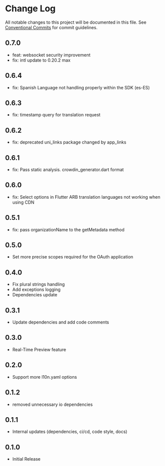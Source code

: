 # Change Log

All notable changes to this project will be documented in this file.
See [Conventional Commits](https://conventionalcommits.org) for commit guidelines.

## 0.7.0

* feat: websocket security improvement
* fix: intl update to 0.20.2 max

## 0.6.4

* fix: Spanish Language not handling properly within the SDK (es-ES)

## 0.6.3

* fix: timestamp query for translation request

## 0.6.2

* fix: deprecated uni_links package changed by app_links

## 0.6.1

* fix: Pass static analysis. crowdin_generator.dart format

## 0.6.0

* fix: Select options in Flutter ARB translation languages not working when using CDN

## 0.5.1

* fix: pass organizationName to the getMetadata method

## 0.5.0

* Set more precise scopes required for the OAuth application

## 0.4.0

* Fix plural strings handling
* Add exceptions logging
* Dependencies update

## 0.3.1

* Update dependencies and add code comments

## 0.3.0

* Real-Time Preview feature

## 0.2.0

* Support more l10n.yaml options

## 0.1.2

* removed unnecessary io dependencies

## 0.1.1

* Internal updates (dependencies, ci/cd, code style, docs)

## 0.1.0

* Initial Release
